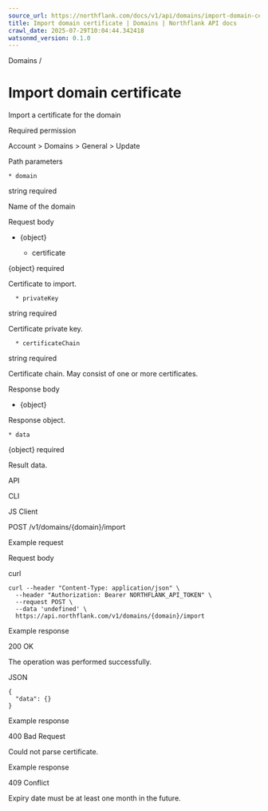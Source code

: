 ```yaml
---
source_url: https://northflank.com/docs/v1/api/domains/import-domain-certificate
title: Import domain certificate | Domains | Northflank API docs
crawl_date: 2025-07-29T10:04:44.342418
watsonmd_version: 0.1.0
---
```


Domains / 

# Import domain certificate

Import a certificate for the domain

Required permission

Account > Domains > General > Update

Path parameters

    * domain

string required

Name of the domain




Request body

  * {object}

    * certificate

{object} required

Certificate to import.

      * privateKey

string required

Certificate private key.

      * certificateChain

string required

Certificate chain. May consist of one or more certificates.




Response body

  * {object}

Response object.

    * data

{object} required

Result data.




API

CLI

JS Client

POST /v1/domains/{domain}/import

Example request

Request body

curl
    
    
    curl --header "Content-Type: application/json" \
      --header "Authorization: Bearer NORTHFLANK_API_TOKEN" \
      --request POST \
      --data 'undefined' \
      https://api.northflank.com/v1/domains/{domain}/import

Example response

200 OK

The operation was performed successfully.

JSON
    
    
    {
      "data": {}
    }

Example response

400 Bad Request

Could not parse certificate.

Example response

409 Conflict

Expiry date must be at least one month in the future.